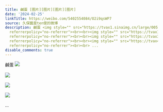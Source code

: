 ```yaml
---
title: 鹹蛋 [图片][图片][图片][图片]
date: '2024-02-25'
linkTitle: https://weibo.com/5402554084/O2i9qsWP7
source: 久保醬是ten使的微博
description: 鹹蛋 <img style="" src="https://tvax1.sinaimg.cn/large/005TCz76gy1hn66qtha2xj31kw0w6ag2.jpg"
  referrerpolicy="no-referrer"><br><br><img style="" src="https://tvax1.sinaimg.cn/large/005TCz76gy1hn66qu7adcj31kw0wi7be.jpg"
  referrerpolicy="no-referrer"><br><br><img style="" src="https://tvax3.sinaimg.cn/large/005TCz76gy1hn66qupvvhj31kw0wcteu.jpg"
  referrerpolicy="no-referrer"><br><br><img style="" src="https://tvax4.sinaimg.cn/large/005TCz76gy1hn66qv75knj31kw0woafv.jpg"
  referrerpolicy="no-referrer"><br><br> ...
disable_comments: true
---
```

鹹蛋 <img style="" src="https://tvax1.sinaimg.cn/large/005TCz76gy1hn66qtha2xj31kw0w6ag2.jpg" referrerpolicy="no-referrer"><br><br><img style="" src="https://tvax1.sinaimg.cn/large/005TCz76gy1hn66qu7adcj31kw0wi7be.jpg" referrerpolicy="no-referrer"><br><br><img style="" src="https://tvax3.sinaimg.cn/large/005TCz76gy1hn66qupvvhj31kw0wcteu.jpg" referrerpolicy="no-referrer"><br><br><img style="" src="https://tvax4.sinaimg.cn/large/005TCz76gy1hn66qv75knj31kw0woafv.jpg" referrerpolicy="no-referrer"><br><br> ...